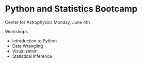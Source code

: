 # Python and Statistics Bootcamp

Center for Astrophysics
Monday, June 4th

Workshops
 * Introduction to Python
 * Data Wrangling
 * Visualization
 * Statistical Inference
